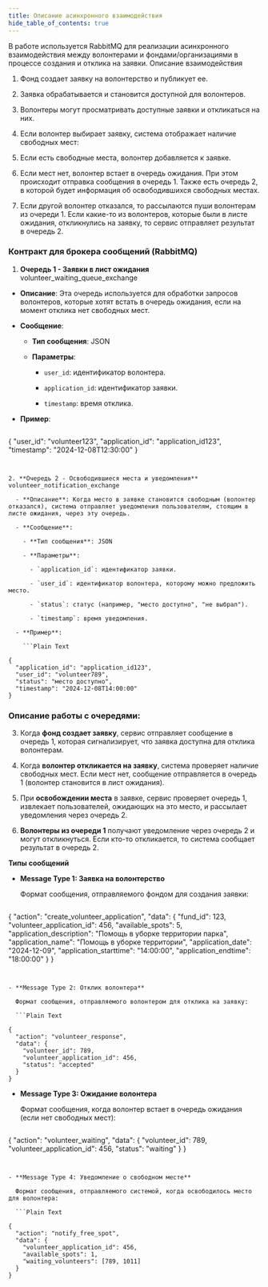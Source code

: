 ```yaml
---
title: Описание асинхронного взаимодействия
hide_table_of_contents: true
---
```



В работе используется RabbitMQ для реализации асинхронного взаимодействия между волонтерами и фондами/организациями в процессе создания и отклика на заявки. Описание взаимодействия

1. Фонд создает заявку на волонтерство и публикует ее.

2. Заявка обрабатывается и становится доступной для волонтеров.

3. Волонтеры могут просматривать доступные заявки и откликаться на них.

4. Если волонтер выбирает заявку, система отображает наличие свободных мест:

5. Если есть свободные места, волонтер добавляется к заявке.

6. Если мест нет, волонтер встает в очередь ожидания. При этом происходит отправка сообщения в очередь 1. Также есть очередь 2, в которой будет информация об освободившихся свободных местах.

7. Если другой волонтер отказался, то рассылаются пуши волонтерам из очереди 1. Если какие-то из волонтеров, которые были в листе ожидания, откликнулись на заявку, то сервис отправляет результат в очередь 2.

### Контракт для брокера сообщений (RabbitMQ)

1. **Очередь 1 - Заявки в лист ожидания** volunteer_waiting_queue_exchange

  - **Описание**: Эта очередь используется для обработки запросов волонтеров, которые хотят встать в очередь ожидания, если на момент отклика нет свободных мест.

  - **Сообщение**:

    - **Тип сообщения**: JSON

    - **Параметры**:

      - `user_id`: идентификатор волонтера.

      - `application_id`: идентификатор заявки.

      - `timestamp`: время отклика.

  - **Пример**:

    ```Plain Text

{
  "user_id": "volunteer123",
  "application_id": "application_id123",
  "timestamp": "2024-12-08T12:30:00"
}
```


2. **Очередь 2 - Освободившиеся места и уведомления** volunteer_notification_exchange

  - **Описание**: Когда место в заявке становится свободным (волонтер отказался), система отправляет уведомления пользователям, стоящим в листе ожидания, через эту очередь.

  - **Сообщение**:

    - **Тип сообщения**: JSON

    - **Параметры**:

      - `application_id`: идентификатор заявки.

      - `user_id`: идентификатор волонтера, которому можно предложить место.

      - `status`: статус (например, "место доступно", "не выбрал").

      - `timestamp`: время уведомления.

  - **Пример**:

    ```Plain Text

{
  "application_id": "application_id123",
  "user_id": "volunteer789",
  "status": "место доступно",
  "timestamp": "2024-12-08T14:00:00"
}
```


### Описание работы с очередями:

3. Когда **фонд создает заявку**, сервис отправляет сообщение в очередь 1, которая сигнализирует, что заявка доступна для отклика волонтерам.

4. Когда **волонтер откликается на заявку**, система проверяет наличие свободных мест. Если мест нет, сообщение отправляется в очередь 1 (волонтер становится в лист ожидания).

5. При **освобождении места** в заявке, сервис проверяет очередь 1, извлекает пользователей, ожидающих на это место, и рассылает уведомления через очередь 2.

6. **Волонтеры из очереди 1** получают уведомление через очередь 2 и могут откликнуться. Если кто-то откликается, то система сообщает результат в очередь 2.

**Типы сообщений**

- **Message Type 1: Заявка на волонтерство**

  Формат сообщения, отправляемого фондом для создания заявки:

  ```Plain Text

{
  "action": "create_volunteer_application",
  "data": {
    "fund_id": 123,
    "volunteer_application_id": 456,
    "available_spots": 5,
    "application_description": "Помощь в уборке территории парка",
    "application_name": "Помощь в уборке территории",
    "application_date": "2024-12-09",
    "application_starttime": "14:00:00",
    "application_endtime": "18:00:00"
  }
}
```


- **Message Type 2: Отклик волонтера**

  Формат сообщения, отправляемого волонтером для отклика на заявку:

  ```Plain Text

{
  "action": "volunteer_response",
  "data": {
    "volunteer_id": 789,
    "volunteer_application_id": 456,
    "status": "accepted"
  }
}
```


- **Message Type 3: Ожидание волонтера**

  Формат сообщения, когда волонтер встает в очередь ожидания (если нет свободных мест):

  ```Plain Text

{
  "action": "volunteer_waiting",
  "data": {
    "volunteer_id": 789,
    "volunteer_application_id": 456,
    "status": "waiting"
  }
}
```


- **Message Type 4: Уведомление о свободном месте**

  Формат сообщения, отправляемого системой, когда освободилось место для волонтера:

  ```Plain Text

{
  "action": "notify_free_spot",
  "data": {
    "volunteer_application_id": 456,
    "available_spots": 1,
    "waiting_volunteers": [789, 1011]
  }
}
```



